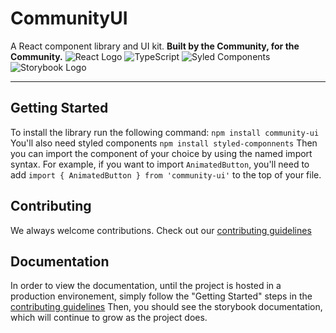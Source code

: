 # CommunityUI
A React component library and UI kit.
**Built by the Community, for the Community.**
![React Logo](https://img.shields.io/badge/React-20232A?style=for-the-badge&logo=react&logoColor=61DAFB) ![TypeScript](https://img.shields.io/badge/TypeScript-007ACC?style=for-the-badge&logo=typescript&logoColor=white) ![Syled Components](https://img.shields.io/badge/styled--components-DB7093?style=for-the-badge&logo=styled-components&logoColor=white) ![Storybook Logo](https://i.imgur.com/1wo0uBy.png)
***

## Getting Started

To install the library run the following command:
`npm install community-ui`
You'll also need styled components
`npm install styled-componnents`
Then you can import the component of your choice by using the named import syntax. 
For example, if you want to import `AnimatedButton`, you'll need to add `import { AnimatedButton } from 'community-ui'` 
to the top of your file.


## Contributing
We always welcome contributions. Check out our [contributing guidelines](https://github.com/open-code-academy/community-ui/tree/main/docs/CONTRIBUTING.md)


## Documentation
In order to view the documentation, until the project is hosted in a production environement, simply follow the 
"Getting Started" steps in the [contributing guidelines](https://github.com/open-code-academy/community-ui/tree/main/docs/CONTRIBUTING.md)
Then, you should see the storybook documentation, which will continue to grow as the project does.